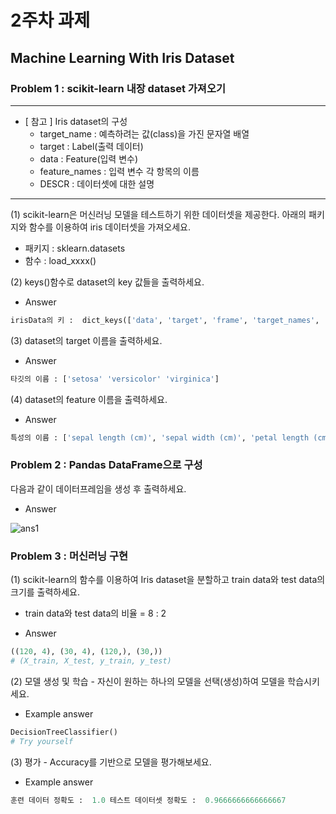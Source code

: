 # 2주차 과제
## Machine Learning With Iris Dataset
### Problem 1 : scikit-learn 내장 dataset 가져오기

---------------------------------------
 * [ 참고 ] Iris dataset의 구성
    * target_name : 예측하려는 값(class)을 가진 문자열 배열
    * target : Label(출력 데이터)
    * data : Feature(입력 변수)
    * feature_names : 입력 변수 각 항목의 이름
    * DESCR : 데이터셋에 대한 설명
---------------------------------------

(1) scikit-learn은 머신러닝 모델을 테스트하기 위한 데이터셋을 제공한다. 아래의 패키지와 함수를 이용하여 iris 데이터셋을 가져오세요. 
  - 패키지 : sklearn.datasets
  - 함수 : load_xxxx()

(2) keys()함수로 dataset의 key 값들을 출력하세요.
  - Answer  
```python
irisData의 키 :  dict_keys(['data', 'target', 'frame', 'target_names', 'DESCR', 'feature_names', 'filename'])
``` 
(3) dataset의 target 이름을 출력하세요.
  - Answer  
```python
타깃의 이름 : ['setosa' 'versicolor' 'virginica']
``` 
(4) dataset의 feature 이름을 출력하세요.
  - Answer  
```python
특성의 이름 : ['sepal length (cm)', 'sepal width (cm)', 'petal length (cm)', 'petal width (cm)']
``` 


### Problem 2 : Pandas DataFrame으로 구성
다음과 같이 데이터프레임을 생성 후 출력하세요.
 - Answer
 
![ans1](https://user-images.githubusercontent.com/90343268/134770341-0babbef2-effb-4b49-9c40-d337419f89c8.png)


### Problem 3 : 머신러닝 구현
(1) scikit-learn의 함수를 이용하여 Iris dataset을 분할하고 train data와 test data의 크기를 출력하세요.
  * train data와 test data의 비율 = 8 : 2
  - Answer  
```python
((120, 4), (30, 4), (120,), (30,))
# (X_train, X_test, y_train, y_test)
``` 
  
 (2) 모델 생성 및 학습 - 자신이 원하는 하나의 모델을 선택(생성)하여 모델을 학습시키세요.
   - Example answer  
```python
DecisionTreeClassifier()
# Try yourself
``` 

 (3) 평가 - Accuracy를 기반으로 모델을 평가해보세요.
   - Example answer  
```python
훈련 데이터 정확도 :  1.0 테스트 데이터셋 정확도 :  0.9666666666666667
``` 
 
